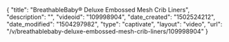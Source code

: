 {
    "title": "BreathableBaby&reg; Deluxe Embossed Mesh Crib Liners",
    "description": "",
    "videoid": "109998904",
    "date_created": "1502524212",
    "date_modified": "1504297982",
    "type": "captivate",
    "layout": "video",
    "url": "\/v\/breathablebaby-deluxe-embossed-mesh-crib-liners\/109998904"
}